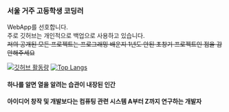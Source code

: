 ### 서울 거주 고등학생 코딩러
WebApp를 선호합니다.    
주로 깃허브는 개인적으로 백업으로 사용하고 있습니다.    
~~저의 공개된 모든 프로젝트는 프로그래밍 배운지 1년도 안된 초창기 프로젝트인 점을 감안해주세요~~


[![깃허브 활동량](https://github-readme-stats.vercel.app/api?username=Jx2H&hide_border=true)](https://github.com/Jx2H)
[![Top Langs](https://github-readme-stats.vercel.app/api/top-langs/?username=Jx2H&layout=compact&hide_border=true)](https://github.com/Jx2H)    
    
#### 하나를 알면 열을 알려는 습관이 내장된 인간
#### 아이디어 창작 및 개발보다는 컴퓨팅 관련 시스템 A부터 Z까지 연구하는 개발자
